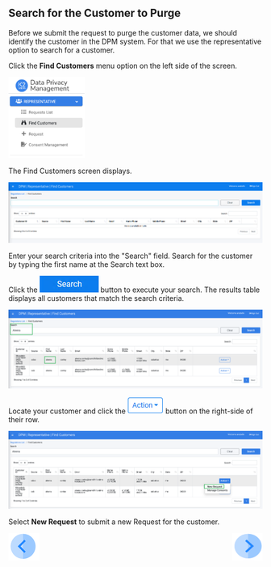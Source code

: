 ## Search for the Customer to Purge

Before we submit the request to purge the customer data, we should identify the customer in the DPM system. For that we use the representative option to search for a customer. 

Click the **Find Customers** menu option on the left side of the screen. 

<img src="../images/06_Purging_Representative_FindCustomers_Menu.png" width="30%" height="30%">



The Find Customers screen displays.

![image](../images/06_Purging_Representative_FindCustomers.png)

Enter your search criteria into the "Search" field. Search for the customer by typing the first name at the Search text box. 

Click the ![image](../images/06_Purging_Representative_Search.png) button to execute your search. The results table displays all customers that match the search criteria.

![image](../images/06_Purging_Search_Customer.png)

Locate your customer and click the ![image](../images/06_Purging_Representative_Action.png) button on the right-side of their row. 

![image](../images/06_Purging_Submit_Request_from_Search.png)

Select **New Request** to submit a new Request for the customer.





[![Previous](../images/Previous.png)]( 03_02_Purging_Login.md)[<img align="right" width="60" height="54" src="../images/Next.png">](03_03_02_Purging_Submit_a_Request_to_Purge.md)
